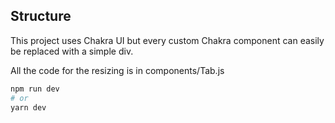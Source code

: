 ## Structure

This project uses Chakra UI but every custom Chakra component can easily be replaced with a simple div.

All the code for the resizing is in components/Tab.js

```bash
npm run dev
# or
yarn dev
```
